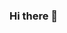 ### Hi there 👋

<!--
**SwarzChen/SwarzChen** is a ✨ _special_ ✨ repository because its `README.md` (this file) appears on your GitHub profile.
!.[Github stats](https://github-readme-stats.vercel.app/api?username=SwarzChen&show_icons=true)
!.[Top Langs](https://github-readme-stats.vercel.app/api/top-langs/?username=SwarzChen&layout=compact)

#### 📫 How to reach me:

- email: aaaa102234@gmail.com
Here are some ideas to get you started:

- 🔭 I’m currently working on ...
- 🌱 I’m currently learning ...
- 👯 I’m looking to collaborate on ...
- 🤔 I’m looking for help with ...
- 💬 Ask me about ...
- 📫 How to reach me: ...
- 😄 Pronouns: ...
- ⚡ Fun fact: ...
-->
